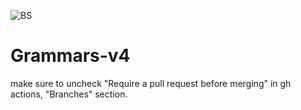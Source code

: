 ![BS](https://github.com/kaby76/test-3875/workflows/BS/badge.svg)

# Grammars-v4

make sure to uncheck "Require a pull request before merging" in gh actions, "Branches" section.

